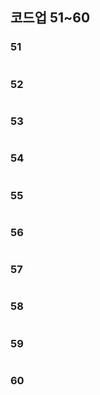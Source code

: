 ## 코드업 51~60

### 51

```java

```

### 52

```java

```

### 53

```java

```

### 54

```java

```

### 55

```java

```

### 56

```java

```

### 57

```java

```

### 58

```java

```

### 59

```java

```

### 60

```ja


